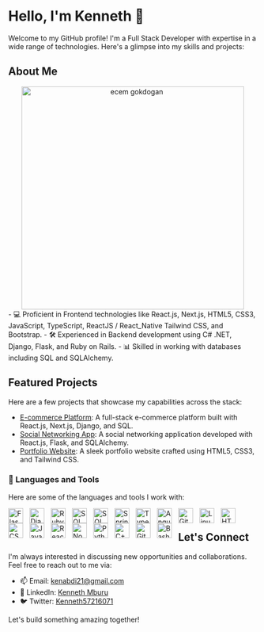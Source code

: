 # Hello, I'm Kenneth 👋

Welcome to my GitHub profile! I'm a Full Stack Developer with expertise in a wide range of technologies. Here's a glimpse into my skills and projects:

## About Me
<div align="center">
  <img src="https://media.giphy.com/media/LMcB8XospGZO8UQq87/giphy.gif" width="450"alt="ecem gokdogan" />
</div>
- 💻 Proficient in Frontend technologies like React.js, Next.js, HTML5, CSS3, JavaScript, TypeScript, ReactJS / React_Native Tailwind CSS, and Bootstrap.
- 🛠️ Experienced in Backend development using C# .NET, Django, Flask, and Ruby on Rails.
- 📊 Skilled in working with databases including SQL and SQLAlchemy.

## Featured Projects

Here are a few projects that showcase my capabilities across the stack:

- [E-commerce Platform](link-to-ecommerce-project): A full-stack e-commerce platform built with React.js, Next.js, Django, and SQL.
- [Social Networking App](link-to-social-app): A social networking application developed with React.js, Flask, and SQLAlchemy.
- [Portfolio Website](link-to-portfolio): A sleek portfolio website crafted using HTML5, CSS3, and Tailwind CSS.

### 🧰 Languages and Tools

Here are some of the languages and tools I work with:

<img align="left" alt="Flask" width="30px" style="padding-right:10px;" src="https://cdn.jsdelivr.net/gh/devicons/devicon/icons/flask/flask-original.svg"/>
<img align="left" alt="Django" width="30px" style="padding-right:10px;" src="https://cdn.jsdelivr.net/gh/devicons/devicon/icons/django/django-original.svg"/>
<img align="left" alt="Ruby on Rails" width="30px" style="padding-right:10px;" src="https://cdn.jsdelivr.net/gh/devicons/devicon/icons/rails/rails-original-wordmark.svg"/>
<img align="left" alt="SQL" width="30px" style="padding-right:10px;" src="https://cdn.jsdelivr.net/gh/devicons/devicon/icons/mysql/mysql-original.svg"/>
<img align="left" alt="SQLAlchemy" width="30px" style="padding-right:10px;" src="https://cdn.jsdelivr.net/gh/devicons/devicon/icons/sqlalchemy/sqlalchemy-original.svg"/>
<img align="left" alt="Spring" width="30px" style="padding-right:10px;" src="https://cdn.jsdelivr.net/gh/devicons/devicon/icons/spring/spring-original.svg"/>
<img align="left" alt="TypeScript" width="30px" style="padding-right:10px;" src="https://cdn.jsdelivr.net/gh/devicons/devicon/icons/typescript/typescript-plain.svg"/>
<img align="left" alt="Angular" width="30px" style="padding-right:10px;" src="https://cdn.jsdelivr.net/gh/devicons/devicon/icons/angularjs/angularjs-plain.svg"/>
<img align="left" alt="Git" width="30px" style="padding-right:10px;" src="https://cdn.jsdelivr.net/gh/devicons/devicon/icons/git/git-original.svg"/>
<img align="left" alt="Linux" width="30px" style="padding-right:10px;" src="https://cdn.jsdelivr.net/gh/devicons/devicon/icons/linux/linux-original.svg"/>
<img align="left" alt="HTML" width="30px" style="padding-right:10px;" src="https://cdn.jsdelivr.net/gh/devicons/devicon/icons/html5/html5-plain.svg"/>
<img align="left" alt="CSS" width="30px" style="padding-right:10px;" src="https://cdn.jsdelivr.net/gh/devicons/devicon/icons/css3/css3-plain.svg"/>
<img align="left" alt="JavaScript" width="30px" style="padding-right:10px;" src="https://cdn.jsdelivr.net/gh/devicons/devicon/icons/javascript/javascript-plain.svg"/>
<img align="left" alt="React" width="30px" style="padding-right:10px;" src="https://cdn.jsdelivr.net/gh/devicons/devicon/icons/react/react-original.svg"/>
<img align="left" alt="NodeJS" width="30px" style="padding-right:10px;" src="https://cdn.jsdelivr.net/gh/devicons/devicon/icons/nodejs/nodejs-original.svg"/>
<img align="left" alt="Python" width="30px" style="padding-right:10px;" src="https://cdn.jsdelivr.net/gh/devicons/devicon/icons/python/python-plain.svg"/>
<img align="left" alt="C++" width="30px" style="padding-right:10px;" src="https://cdn.jsdelivr.net/gh/devicons/devicon/icons/cplusplus/cplusplus-line.svg"/>
<img align="left" alt="GitHub" width="30px" style="padding-right:10px;" src="https://cdn.jsdelivr.net/gh/devicons/devicon/icons/github/github-original.svg"/>

<img align="left" alt="Bash" width="30px" style="padding-right:10px;" src="https://cdn.jsdelivr.net/gh/devicons/devicon/icons/bash/bash-original.svg"/>
<br />


## Let's Connect

I'm always interested in discussing new opportunities and collaborations. Feel free to reach out to me via:

- 📫 Email: [kenabdi21@gmail.com](mailto:kenabdi21@gmail.com)
- 🔗 LinkedIn: [Kenneth Mburu](https://www.linkedin.com/in/kenneth-mburu-525863208/)
- 🐦 Twitter: [Kenneth57216071](https://twitter.com/Kenneth57216071)

Let's build something amazing together!
